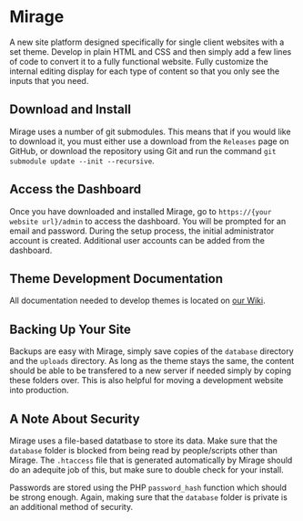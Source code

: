 # Mirage

A new site platform designed specifically for single client websites with a set theme. Develop in plain HTML and CSS and then simply add a few lines of code to convert it to a fully functional website. Fully customize the internal editing display for each type of content so that you only see the inputs that you need.

## Download and Install

Mirage uses a number of git submodules. This means that if you would like to download it, you must either use a download from the `Releases` page on GitHub, or download the repository using Git and run the command `git submodule update --init --recursive`.

## Access the Dashboard

Once you have downloaded and installed Mirage, go to `https://{your website url}/admin` to access the dashboard. You will be prompted for an email and password. During the setup process, the initial administrator account is created. Additional user accounts can be added from the dashboard.

## Theme Development Documentation

All documentation needed to develop themes is located on [our Wiki](https://github.com/johnroper100/mirage/wiki).

## Backing Up Your Site

Backups are easy with Mirage, simply save copies of the `database` directory and the `uploads` directory. As long as the theme stays the same, the content should be able to be transfered to a new server if needed simply by coping these folders over. This is also helpful for moving a development website into production.

## A Note About Security

Mirage uses a file-based datatbase to store its data. Make sure that the `database` folder is blocked from being read by people/scripts other than Mirage. The `.htaccess` file that is generated automatically by Mirage should do an adequite job of this, but make sure to double check for your install.

Passwords are stored using the PHP `password_hash` function which should be strong enough. Again, making sure that the `database` folder is private is an additional method of security.
